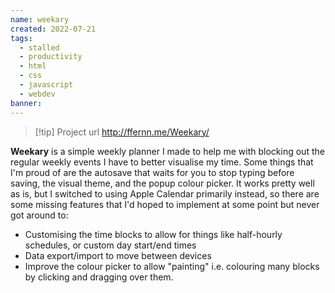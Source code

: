```yaml
---
name: weekary
created: 2022-07-21
tags:
  - stalled
  - productivity
  - html
  - css
  - javascript
  - webdev
banner: 
---
```

> [!tip] Project url
> http://ffernn.me/Weekary/

**Weekary** is a simple weekly planner I made to help me with blocking out the regular weekly events I have to better visualise my time. Some things that I'm proud of are the autosave that waits for you to stop typing before saving, the visual theme, and the popup colour picker. It works pretty well as is, but I switched to using Apple Calendar primarily instead, so there are some missing features that I'd hoped to implement at some point but never got around to:
- Customising the time blocks to allow for things like half-hourly schedules, or custom day start/end times
- Data export/import to move between devices
- Improve the colour picker to allow "painting" i.e. colouring many blocks by clicking and dragging over them.